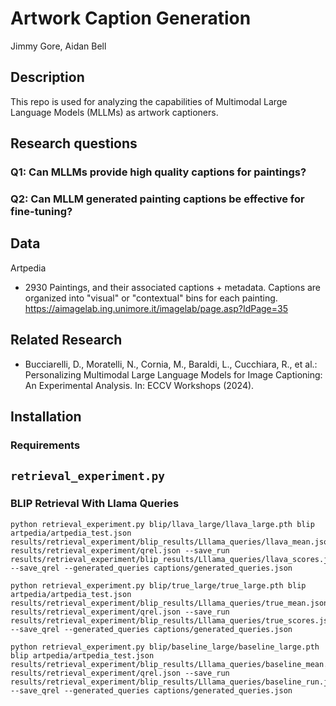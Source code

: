 # Artwork Caption Generation

Jimmy Gore, Aidan Bell

## Description

This repo is used for analyzing the capabilities of Multimodal Large Language Models (MLLMs) as artwork captioners.

## Research questions

### Q1: Can MLLMs provide high quality captions for paintings?

### Q2: Can MLLM generated painting captions be effective for fine-tuning?

## Data

Artpedia

- 2930 Paintings, and their associated captions + metadata. Captions are organized into "visual" or "contextual" bins for each painting. https://aimagelab.ing.unimore.it/imagelab/page.asp?IdPage=35

## Related Research

- Bucciarelli, D., Moratelli, N., Cornia, M., Baraldi, L., Cucchiara, R., et al.: Personalizing Multimodal Large Language Models for Image Captioning: An Experimental Analysis. In: ECCV Workshops (2024).

## Installation

### Requirements

## `retrieval_experiment.py`


### BLIP Retrieval With Llama Queries
```
python retrieval_experiment.py blip/llava_large/llava_large.pth blip artpedia/artpedia_test.json results/retrieval_experiment/blip_results/Lllama_queries/llava_mean.json results/retrieval_experiment/qrel.json --save_run results/retrieval_experiment/blip_results/Lllama_queries/llava_scores.json --save_qrel --generated_queries captions/generated_queries.json
```

```
python retrieval_experiment.py blip/true_large/true_large.pth blip artpedia/artpedia_test.json results/retrieval_experiment/blip_results/Lllama_queries/true_mean.json results/retrieval_experiment/qrel.json --save_run results/retrieval_experiment/blip_results/Lllama_queries/true_scores.json --save_qrel --generated_queries captions/generated_queries.json
```

```
python retrieval_experiment.py blip/baseline_large/baseline_large.pth blip artpedia/artpedia_test.json results/retrieval_experiment/blip_results/Lllama_queries/baseline_mean.json results/retrieval_experiment/qrel.json --save_run results/retrieval_experiment/blip_results/Lllama_queries/baseline_run.json --save_qrel --generated_queries captions/generated_queries.json
```